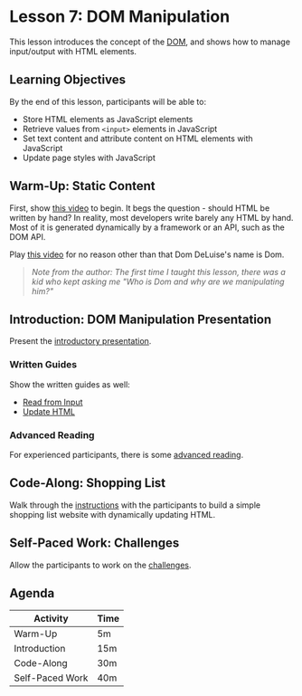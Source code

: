 # Lesson 7: DOM Manipulation
This lesson introduces the concept of the [DOM](https://developer.mozilla.org/en-US/docs/Web/API/Document_Object_Model/Introduction), and shows how to manage input/output with HTML elements.

## Learning Objectives
By the end of this lesson, participants will be able to:

- Store HTML elements as JavaScript elements
- Retrieve values from `<input>` elements in JavaScript
- Set text content and attribute content on HTML elements with JavaScript
- Update page styles with JavaScript

## Warm-Up: Static Content
First, show [this video](https://www.youtube.com/shorts/ZtyMdRzvi0w) to begin. It begs the question - should HTML be written by hand? In reality, most developers write barely any HTML by hand. Most of it is generated dynamically by a framework or an API, such as the DOM API.

Play [this video](https://www.youtube.com/watch?v=52efG_Mz5SQ) for no reason other than that Dom DeLuise's name is Dom.

>_Note from the author: The first time I taught this lesson, there was a kid who kept asking me "Who is Dom and why are we manipulating him?"_

## Introduction: DOM Manipulation Presentation
Present the [introductory presentation](DomManipulation.pptx).

### Written Guides
Show the written guides as well:

- [Read from Input](DomManipulationReadFromInput.md)
- [Update HTML](DomManipulationUpdateHtml.md)

### Advanced Reading
For experienced participants, there is some [advanced reading](DomReading.md).

## Code-Along: Shopping List
Walk through the [instructions](ShoppingListCodeAlong.md) with the participants to build a simple shopping list website with dynamically updating HTML.

## Self-Paced Work: Challenges
Allow the participants to work on the [challenges](DomChallenges.md).

## Agenda

| Activity | Time |
|-|-|
| Warm-Up | 5m |
| Introduction | 15m |
| Code-Along | 30m |
| Self-Paced Work | 40m |
